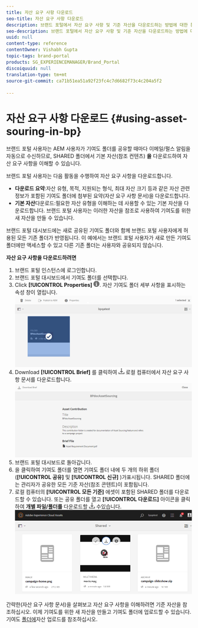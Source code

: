```yaml
---
title: 자산 요구 사항 다운로드
seo-title: 자산 요구 사항 다운로드
description: 브랜드 포털에서 자산 요구 사항 및 기준 자산을 다운로드하는 방법에 대한 통찰력을 얻을 수 있습니다.
seo-description: 브랜드 포털에서 자산 요구 사항 및 기준 자산을 다운로드하는 방법에 대한 통찰력을 얻을 수 있습니다.
uuid: null
content-type: reference
contentOwner: Vishabh Gupta
topic-tags: brand-portal
products: SG_EXPERIENCEMANAGER/Brand_Portal
discoiquuid: null
translation-type: tm+mt
source-git-commit: ca71b51ea51a92f23fc4c7d6682f73c4c204a5f2

---
```



# 자산 요구 사항 다운로드 {#using-asset-souring-in-bp}

브랜드 포털 사용자는 AEM 사용자가 기여도 폴더를 공유할 때마다 이메일/펄스 알림을 자동으로 수신하므로, SHARED 폴더에서 기본 자산(참조 컨텐츠) **을** 다운로드하여 자산 요구 사항을 이해할 수 있습니다.

브랜드 포털 사용자는 다음 활동을 수행하여 자산 요구 사항을 다운로드합니다.

* **다운로드 요약**:자산 유형, 목적, 지원되는 형식, 최대 자산 크기 등과 같은 자산 관련 정보가 포함된 기여도 폴더에 첨부된 요약(자산 요구 사항 문서)을 다운로드합니다.
* **기본 자산**&#x200B;다운로드:필요한 자산 유형을 이해하는 데 사용할 수 있는 기본 자산을 다운로드합니다. 브랜드 포털 사용자는 이러한 자산을 참조로 사용하여 기여도를 위한 새 자산을 만들 수 있습니다.

브랜드 포털 대시보드에는 새로 공유된 기여도 폴더와 함께 브랜드 포털 사용자에게 허용된 모든 기존 폴더가 반영됩니다. 이 예에서는 브랜드 포털 사용자가 새로 만든 기여도 폴더에만 액세스할 수 있고 다른 기존 폴더는 사용자와 공유되지 않습니다.

**자산 요구 사항을 다운로드하려면**

1. 브랜드 포털 인스턴스에 로그인합니다.
1. 브랜드 포털 대시보드에서 기여도 폴더를 선택합니다.
1. Click **[!UICONTROL Properties]** ![](assets/properties.png). 자산 기여도 폴더 세부 사항을 표시하는 속성 창이 열립니다.
   ![](assets/download-asset-requirement1.png)
1. Download **[!UICONTROL Brief]** 를 클릭하여 ![](assets/download.png) 로컬 컴퓨터에서 자산 요구 사항 문서를 다운로드합니다.
   ![](assets/download-asset-requirement2.png)
1. 브랜드 포털 대시보드로 돌아갑니다.
1. 을 클릭하여 기여도 폴더를 열면 기여도 폴더 내에 두 개의 하위 폴더(**[!UICONTROL 공유]** 및 **[!UICONTROL 신규]** )가표시됩니다. SHARED 폴더에는 관리자가 공유한 모든 기준 자산(참조 콘텐트)이 포함됩니다.
1. 로컬 컴퓨터의 **[!UICONTROL 모든 기준]** 에셋이 포함된 SHARED 폴더를 다운로드할 수 있습니다.
또는 공유 폴더를 열고 **[!UICONTROL 다운로드]** 아이콘을 클릭하여 **개별 파일/폴더를** 다운로드할 ![](assets/download.png) 수있습니다.
   ![](assets/download-asset-requirement3.png)

간략한(자산 요구 사항 문서)을 살펴보고 자산 요구 사항을 이해하려면 기준 자산을 참조하십시오. 이제 기여도를 위한 새 자산을 만들고 기여도 폴더에 업로드할 수 있습니다. 기여도 [폴더에](brand-portal-upload-assets-to-contribution-folder.md)자산 업로드를 참조하십시오.

